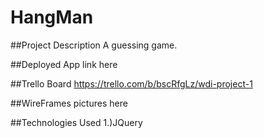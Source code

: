 # HangMan

##Project Description
A guessing game.

##Deployed App
link here

##Trello Board
https://trello.com/b/bscRfgLz/wdi-project-1

##WireFrames
pictures here

##Technologies Used
1.)JQuery